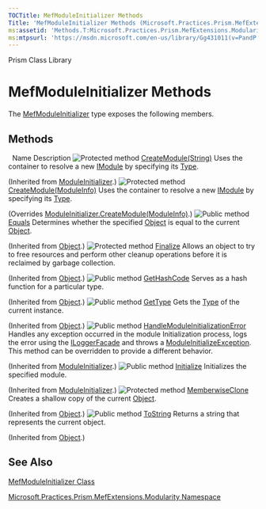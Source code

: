 ```yaml
---
TOCTitle: MefModuleInitializer Methods
Title: 'MefModuleInitializer Methods (Microsoft.Practices.Prism.MefExtensions.Modularity)'
ms:assetid: 'Methods.T:Microsoft.Practices.Prism.MefExtensions.Modularity.MefModuleInitializer'
ms:mtpsurl: 'https://msdn.microsoft.com/en-us/library/Gg431011(v=PandP.50)'
---
```


Prism Class Library

# MefModuleInitializer Methods

The [MefModuleInitializer](https://msdn.microsoft.com/en-us/library/microsoft.practices.prism.mefextensions.modularity.mefmoduleinitializer(v=pandp.50)) type exposes the following members.

## Methods

<span id="methodTableToggle"></span>
 
Name
Description
![](https://msdn.microsoft.com/en-us/Gg431011.protmethod(en-us,PandP.50).gif "Protected method")
[CreateModule(String)](https://msdn.microsoft.com/en-us/library/gg405922(v=pandp.50))
Uses the container to resolve a new [IModule](https://msdn.microsoft.com/en-us/library/microsoft.practices.prism.modularity.imodule(v=pandp.50)) by specifying its [Type](http://msdn2.microsoft.com/en-us/library/42892f65).

(Inherited from [ModuleInitializer](https://msdn.microsoft.com/en-us/library/microsoft.practices.prism.modularity.moduleinitializer(v=pandp.50)).)
![](https://msdn.microsoft.com/en-us/Gg431011.protmethod(en-us,PandP.50).gif "Protected method")
[CreateModule(ModuleInfo)](https://msdn.microsoft.com/en-us/library/gg405840(v=pandp.50))
Uses the container to resolve a new [IModule](https://msdn.microsoft.com/en-us/library/microsoft.practices.prism.modularity.imodule(v=pandp.50)) by specifying its [Type](http://msdn2.microsoft.com/en-us/library/42892f65).

(Overrides [ModuleInitializer.CreateModule(ModuleInfo)](https://msdn.microsoft.com/en-us/library/gg405921(v=pandp.50)).)
![](https://msdn.microsoft.com/en-us/Gg431011.pubmethod(en-us,PandP.50).gif "Public method")
[Equals](http://msdn2.microsoft.com/en-us/library/bsc2ak47)
Determines whether the specified [Object](http://msdn2.microsoft.com/en-us/library/e5kfa45b) is equal to the current [Object](http://msdn2.microsoft.com/en-us/library/e5kfa45b).

(Inherited from [Object](http://msdn2.microsoft.com/en-us/library/e5kfa45b).)
![](https://msdn.microsoft.com/en-us/Gg431011.protmethod(en-us,PandP.50).gif "Protected method")
[Finalize](http://msdn2.microsoft.com/en-us/library/4k87zsw7)
Allows an object to try to free resources and perform other cleanup operations before it is reclaimed by garbage collection.

(Inherited from [Object](http://msdn2.microsoft.com/en-us/library/e5kfa45b).)
![](https://msdn.microsoft.com/en-us/Gg431011.pubmethod(en-us,PandP.50).gif "Public method")
[GetHashCode](http://msdn2.microsoft.com/en-us/library/zdee4b3y)
Serves as a hash function for a particular type.

(Inherited from [Object](http://msdn2.microsoft.com/en-us/library/e5kfa45b).)
![](https://msdn.microsoft.com/en-us/Gg431011.pubmethod(en-us,PandP.50).gif "Public method")
[GetType](http://msdn2.microsoft.com/en-us/library/dfwy45w9)
Gets the [Type](http://msdn2.microsoft.com/en-us/library/42892f65) of the current instance.

(Inherited from [Object](http://msdn2.microsoft.com/en-us/library/e5kfa45b).)
![](https://msdn.microsoft.com/en-us/Gg431011.pubmethod(en-us,PandP.50).gif "Public method")
[HandleModuleInitializationError](https://msdn.microsoft.com/en-us/library/microsoft.practices.prism.modularity.moduleinitializer.handlemoduleinitializationerror(v=pandp.50))
Handles any exception occurred in the module Initialization process, logs the error using the [ILoggerFacade](https://msdn.microsoft.com/en-us/library/microsoft.practices.prism.logging.iloggerfacade(v=pandp.50)) and throws a [ModuleInitializeException](https://msdn.microsoft.com/en-us/library/microsoft.practices.prism.modularity.moduleinitializeexception(v=pandp.50)). This method can be overridden to provide a different behavior.

(Inherited from [ModuleInitializer](https://msdn.microsoft.com/en-us/library/microsoft.practices.prism.modularity.moduleinitializer(v=pandp.50)).)
![](https://msdn.microsoft.com/en-us/Gg431011.pubmethod(en-us,PandP.50).gif "Public method")
[Initialize](https://msdn.microsoft.com/en-us/library/microsoft.practices.prism.modularity.moduleinitializer.initialize(v=pandp.50))
Initializes the specified module.

(Inherited from [ModuleInitializer](https://msdn.microsoft.com/en-us/library/microsoft.practices.prism.modularity.moduleinitializer(v=pandp.50)).)
![](https://msdn.microsoft.com/en-us/Gg431011.protmethod(en-us,PandP.50).gif "Protected method")
[MemberwiseClone](http://msdn2.microsoft.com/en-us/library/57ctke0a)
Creates a shallow copy of the current [Object](http://msdn2.microsoft.com/en-us/library/e5kfa45b).

(Inherited from [Object](http://msdn2.microsoft.com/en-us/library/e5kfa45b).)
![](https://msdn.microsoft.com/en-us/Gg431011.pubmethod(en-us,PandP.50).gif "Public method")
[ToString](http://msdn2.microsoft.com/en-us/library/7bxwbwt2)
Returns a string that represents the current object.

(Inherited from [Object](http://msdn2.microsoft.com/en-us/library/e5kfa45b).)

## See Also


[MefModuleInitializer Class](https://msdn.microsoft.com/en-us/library/microsoft.practices.prism.mefextensions.modularity.mefmoduleinitializer(v=pandp.50))

[Microsoft.Practices.Prism.MefExtensions.Modularity Namespace](https://msdn.microsoft.com/en-us/library/microsoft.practices.prism.mefextensions.modularity(v=pandp.50))
